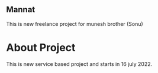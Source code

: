 ## Mannat
This is new freelance project for munesh brother (Sonu)

# About Project
This is new service based project and starts in 16 july 2022.
